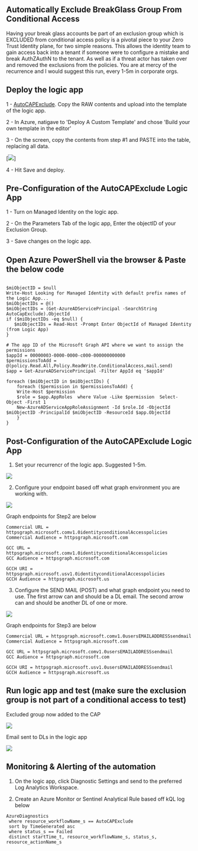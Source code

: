 ## Automatically Exclude BreakGlass Group From Conditional Access ##

Having your break glass accounts be part of an exclusion group which is EXCLUDED from conditional access policy is a pivotal piece to your Zero Trust Identity plane, for two simple reasons. This allows the identity team to gain access back into a tenant if someone were to configure a mistake and break AuthZAuthN to the tenant. As well as if a threat actor has taken over and removed the exclusions from the policies. You are at mercy of the recurrence and I would suggest this run, every 1-5m in corporate orgs.

## Deploy the logic app

1 - [AutoCAPExclude](httpsgithub.comShadowITServicesMicrosoft365MicrosoftTenantManagementAutoExcludeBreakGlassAccountsfromConditionalAccess.json). Copy the RAW contents and upload into the template of the logic app.

2 - In Azure, natigave to 'Deploy A Custom Template' and chose 'Build your own template in the editor'

3 - On the screen, copy the contents from step #1 and PASTE into the table, replacing all data.

[[![](httpsgithub.comShadowITServicesblobmainMicrosoft365DocumentationImagesuploadtemplate.png)]](https://github.com/ShadowITServices/Microsoft365/blob/14bd0f31fbe16a3fda3e5b4407404dc7d2dce19a/Documentation/Images/uploadtemplate.png)

4 - Hit Save and deploy.

## Pre-Configuration of the AutoCAPExclude Logic App

1 - Turn on Managed Identity on the logic app.

2 - On the Parameters Tab of the logic app, Enter the objectID of your Exclusion Group.

3 - Save changes on the logic app.

## Open Azure PowerShell via the browser & Paste the below code

```

$miObjectID = $null
Write-Host Looking for Managed Identity with default prefix names of the Logic App...
$miObjectIDs = @()
$miObjectIDs = (Get-AzureADServicePrincipal -SearchString AutoCapExclude).ObjectId
if ($miObjectIDs -eq $null) {
   $miObjectIDs = Read-Host -Prompt Enter ObjectId of Managed Identity (from Logic App)
}

# The app ID of the Microsoft Graph API where we want to assign the permissions
$appId = 00000003-0000-0000-c000-000000000000
$permissionsToAdd = @(policy.Read.All,Policy.ReadWrite.ConditionalAccess,mail.send)
$app = Get-AzureADServicePrincipal -Filter AppId eq '$appId'

foreach ($miObjectID in $miObjectIDs) {
    foreach ($permission in $permissionsToAdd) {
    Write-Host $permission
    $role = $app.AppRoles  where Value -Like $permission  Select-Object -First 1
    New-AzureADServiceAppRoleAssignment -Id $role.Id -ObjectId $miObjectID -PrincipalId $miObjectID -ResourceId $app.ObjectId
    }
}
```

## Post-Configuration of the AutoCAPExclude Logic App

1. Set your recurrencr of the logic app. Suggested 1-5m.

![](httpsgithub.comShadowITServicesMicrosoft365DocumentationImagesautocaprecur.png)

2. Configure your endpoint based off what graph environment you are working with.

![](httpsgithub.comShadowITServicesMicrosoft365DocumentationImagesautocapgetcond.png)

Graph endpoints for Step2 are below

```
Commercial URL = httpsgraph.microsoft.comv1.0identityconditionalAccesspolicies
Commercial Audience = httpsgraph.microsoft.com

GCC URL = httpsgraph.microsoft.comv1.0identityconditionalAccesspolicies
GCC Audience = httpsgraph.microsoft.com

GCCH URI = httpsgraph.microsoft.usv1.0identityconditionalAccesspolicies
GCCH Audience = httpsgraph.microsoft.us
```

3. Configure the SEND MAIL (POST) and what graph endpoint you need to use. 
The first arrow can and should be a DL email. The second arrow can and should be another DL of one or more.

![](httpsgithub.comShadowITServicesMicrosoft365DocumentationImagesautocapgetcond.png)

Graph endpoints for Step3 are below

```
Commercial URL = httpsgraph.microsoft.comv1.0usersEMAILADDRESSsendmail
Commercial Audience = httpsgraph.microsoft.com

GCC URL = httpsgraph.microsoft.comv1.0usersEMAILADDRESSsendmail
GCC Audience = httpsgraph.microsoft.com

GCCH URI = httpsgraph.microsoft.usv1.0usersEMAILADDRESSsendmail
GCCH Audience = httpsgraph.microsoft.us
```

## Run logic app and test (make sure the exclusion group is not part of a conditional access to test)

Excluded group now added to the CAP

![](httpsgithub.comShadowITServicesMicrosoft365DocumentationImagesautocapproof.png)

Email sent to DLs in the logic app

![](httpsgithub.comShadowITServicesMicrosoft365DocumentationImagessendemailproof.png)

## Monitoring & Alerting of the automation

1. On the logic app, click  Diagnostic Settings and send to the preferred Log Analytics Workspace.

2. Create an Azure Monitor or Sentinel Analytical Rule based off kQL log below

```
AzureDiagnostics
 where resource_workflowName_s == AutoCAPExclude
 sort by TimeGenerated asc
 where status_s == Failed
 distinct startTime_t, resource_workflowName_s, status_s, resource_actionName_s
```
